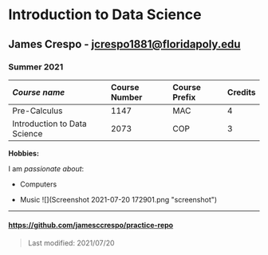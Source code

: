 # Introduction to Data Science

## James Crespo - jcrespo1881@floridapoly.edu

### Summer 2021

|_Course name_                |**Course Number**|**Course Prefix**|Credits|
|:----------------------------|:----------------|:----------------|:------|
|Pre-Calculus                 |1147             |MAC              |4      |
|Introduction to Data Science |2073             |COP              |3      |

**Hobbies:**

I am _passionate about_: 

- Computers

- Music
![](Screenshot 2021-07-20 172901.png "screenshot")

***
#### https://github.com/jamesccrespo/practice-repo
> Last modified: 2021/07/20


